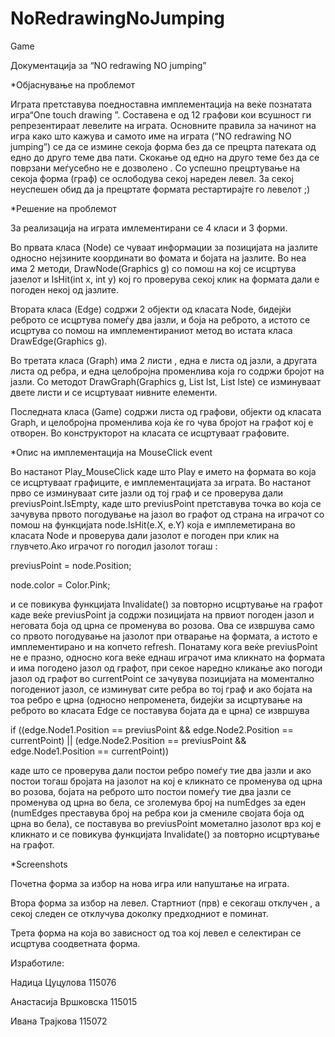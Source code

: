 NoRedrawingNoJumping
====================

Game

Документација за “NO redrawing NO jumping”

*Објаснување на проблемот

Играта претставува поедноставна имплементација на веќе познатата игра“One touch drawing ”. Составена е од 12 графови кои всушност ги репрезентираат левелите на играта. Основните правила за начинот на игра како што кажува и самото име на играта  (“NO redrawing NO jumping”) се да се измине секоја форма без да се прецрта патеката од едно до друго теме два пати. Скокање од едно на друго теме без да се поврзани меѓусебно не е дозволено . Со успешно прецртување на секоја форма (граф) се ослободува секој нареден левел.  За секој неуспешен обид да ја прецртате формата рестартирајте го левелот  ;) 




*Решение на проблемот

За реализација на играта  имлементирани се 4 класи и 3 форми. 

Во првата класа (Node) се чуваат информации за позицијата на јазлите односно нејзините координати во фомата и бојата на јазлите. Во неа има 2 методи, DrawNode(Graphics g) со помош на кој се исцртува јазелот и IsHit(int x, int y) кој го проверува секој клик на формата дали е погоден некој од јазлите.

Втората класа (Edge) содржи 2 објекти од класата Node, бидејќи реброто се исцртува помеѓу два јазли, и боја на реброто, а истото се исцртува со помош на имплементираниот метод во истата класа DrawEdge(Graphics g).

Во третата класа (Graph) има 2 листи , една е листа од јазли, а другата листа од ребра, и една целобројна променлива која го содржи бројот на јазли.  Со методот  DrawGraph(Graphics g, List<Node> lst, List<Edge> lste) се изминуваат двете листи и се исцртуваат нивните елементи.

Последната класа (Game) содржи листа од графови, објекти од класата Graph, и целобројна променлива која ќе го чува бројот на графот кој е отворен. Во конструкторот на класата се исцртуваат графовите. 




*Опис на имплементација на MouseClick event

Во настанот Play_MouseClick каде што Play е името на формата во која се исцртуваат графиците, е имплементацијата за играта. Во настанот прво се изминуваат сите јазли од тој граф и се проверува дали previusPoint.IsEmpty, каде што previusPoint претставува точка во која се зачувува првото погодување на јазол во графот од страна на играчот со помош на функцијата node.IsHit(e.X, e.Y) која е имплеметирана во класата Node и проверува дали јазолот е погоден при клик на глувчето.Ако играчот го погодил јазолот тогаш :

previusPoint = node.Position;

node.color = Color.Pink;

и се повикува функцијата Invalidate() за повторно исцртување на графот каде веќе previusPoint ја содржи позицијата на првиот погоден јазол и неговата боја од црна се променува во розова. Ова се извршува само со првото погодување на јазолот при отварање на формата, а истото е имплементирано и на копчето refresh. Понатаму кога веќе previusPoint не е празно, односно кога веќе еднаш играчот има кликнато на формата и има погодено јазол од графот, при секое наредно кликање ако погоди јазол од графот во currentPoint се зачувува позицијата на моментално погодениот јазол, се изминуват сите ребра во тој граф и ако бојата на тоа ребро е црна (односно непроменета, бидејќи за исцртување на реброто во класата Edge се поставува бојата да е црна) се извршува

if ((edge.Node1.Position == previusPoint && edge.Node2.Position == currentPoint) || (edge.Node2.Position == previusPoint && edge.Node1.Position == currentPoint))

каде што се проверува дали постои ребро помеѓу тие два јазли и ако постои тогаш бројата на јазолот на кој е кликнато се променува од црна во розова, бојата на реброто што постои помеѓу тие два јазли се променува од црна во бела, се зголемува број на numEdges  за еден (numEdges преставува број на ребра кои ја смениле својата боја од црна во бела), се поставува во previusPoint мометално јазолот врз кој е кликнато и се повикува функцијата Invalidate() за повторно исцртување на графот.




*Screenshots 

Почетна форма за избор на нова игра или напуштање на играта.
 


Втора форма за избор на левел. Стартниот (прв) е секогаш отклучен , а секој следен се отклучува доколку предходниот е поминат.
 

Трета форма на која во зависност од тоа кој левел е селектиран се исцртува соодветната форма.
 



Изработиле:

Надица Цуцулова 115076

Анастасија Вршковска 115015

Ивана Трајкова 115072
